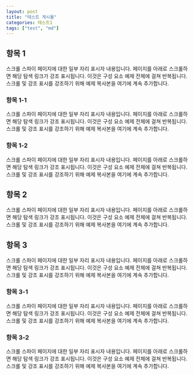 ```yaml
---
layout: post
title: "테스트 게시물"
categories: 테스트1
tags: ["test", "md"]
---
```


## 항목 1
스크롤 스파이 페이지에 대한 일부 자리 표시자 내용입니다. 페이지를 아래로 스크롤하면 해당 탐색 링크가 강조 표시됩니다. 이것은 구성 요소 예제 전체에 걸쳐 반복됩니다. 스크롤 및 강조 표시를 강조하기 위해 예제 복사본을 여기에 계속 추가합니다.

### 항목 1-1
스크롤 스파이 페이지에 대한 일부 자리 표시자 내용입니다. 페이지를 아래로 스크롤하면 해당 탐색 링크가 강조 표시됩니다. 이것은 구성 요소 예제 전체에 걸쳐 반복됩니다. 스크롤 및 강조 표시를 강조하기 위해 예제 복사본을 여기에 계속 추가합니다.

### 항목 1-2
스크롤 스파이 페이지에 대한 일부 자리 표시자 내용입니다. 페이지를 아래로 스크롤하면 해당 탐색 링크가 강조 표시됩니다. 이것은 구성 요소 예제 전체에 걸쳐 반복됩니다. 스크롤 및 강조 표시를 강조하기 위해 예제 복사본을 여기에 계속 추가합니다.

## 항목 2
스크롤 스파이 페이지에 대한 일부 자리 표시자 내용입니다. 페이지를 아래로 스크롤하면 해당 탐색 링크가 강조 표시됩니다. 이것은 구성 요소 예제 전체에 걸쳐 반복됩니다. 스크롤 및 강조 표시를 강조하기 위해 예제 복사본을 여기에 계속 추가합니다.

## 항목 3
스크롤 스파이 페이지에 대한 일부 자리 표시자 내용입니다. 페이지를 아래로 스크롤하면 해당 탐색 링크가 강조 표시됩니다. 이것은 구성 요소 예제 전체에 걸쳐 반복됩니다. 스크롤 및 강조 표시를 강조하기 위해 예제 복사본을 여기에 계속 추가합니다.

### 항목 3-1
스크롤 스파이 페이지에 대한 일부 자리 표시자 내용입니다. 페이지를 아래로 스크롤하면 해당 탐색 링크가 강조 표시됩니다. 이것은 구성 요소 예제 전체에 걸쳐 반복됩니다. 스크롤 및 강조 표시를 강조하기 위해 예제 복사본을 여기에 계속 추가합니다.

### 항목 3-2
스크롤 스파이 페이지에 대한 일부 자리 표시자 내용입니다. 페이지를 아래로 스크롤하면 해당 탐색 링크가 강조 표시됩니다. 이것은 구성 요소 예제 전체에 걸쳐 반복됩니다. 스크롤 및 강조 표시를 강조하기 위해 예제 복사본을 여기에 계속 추가합니다.